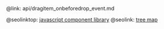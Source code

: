 @link: api/dragitem_onbeforedrop_event.md

@seolinktop: [javascript component library](https://webix.com)
@seolink: [tree map](https://webix.com/widget/treemap/)